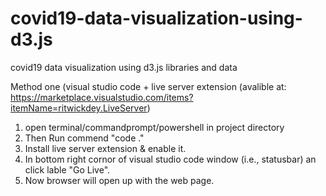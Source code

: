 # covid19-data-visualization-using-d3.js
covid19 data visualization using d3.js libraries and data

Method one (visual studio code + live server extension (avalible at: https://marketplace.visualstudio.com/items?itemName=ritwickdey.LiveServer)
1) open terminal/commandprompt/powershell in project directory
2) Then Run commend "code ."
3) Install live server extension & enable it.
4) In bottom right cornor of visual studio code window (i.e., statusbar) an click lable "Go Live". 
5) Now browser will open up with the web page.

